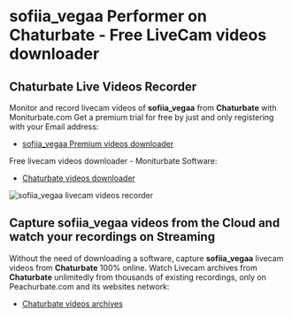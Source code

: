# sofiia_vegaa Performer on Chaturbate - Free LiveCam videos downloader

## Chaturbate Live Videos Recorder

Monitor and record livecam videos of **sofiia_vegaa** from **Chaturbate** with Moniturbate.com
Get a premium trial for free by just and only registering with your Email address:
* [sofiia_vegaa Premium videos downloader](https://moniturbate.com/request-demo-licence-key.html)

Free livecam videos downloader - Moniturbate Software:
* [Chaturbate videos downloader](https://moniturbate.com/moniturbate-download-software.html)

![sofiia_vegaa livecam videos recorder](https://peachurnet.com/templates/moniturbate-software.png)


## Capture sofiia_vegaa videos from the Cloud and watch your recordings on Streaming

Without the need of downloading a software, capture **sofiia_vegaa** livecam videos from **Chaturbate** 100% online.
Watch Livecam archives from **Chaturbate** unlimitedly from thousands of existing recordings, only on Peachurbate.com and its websites network:
* [Chaturbate videos archives](https://peachurnet.com/)